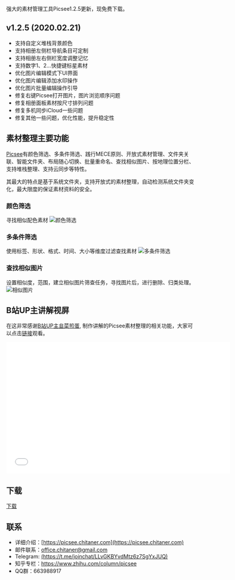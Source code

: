 
强大的素材管理工具Picsee1.2.5更新，现免费下载。

## v1.2.5 (2020.02.21)
- 支持自定义堆栈背景颜色
- 支持相册左侧栏导航条目可定制
- 支持相册左右侧栏宽度调整记忆
- 支持数字1、2...快捷键标星素材
- 优化图片编辑模式下UI界面
- 优化图片编辑添加水印操作
- 优化图片批量编辑操作引导
- 修复右键Picsee打开图片，图片浏览顺序问题
- 修复相册面板素材按尺寸排列问题
- 修复多机同步iCloud一些问题
- 修复其他一些问题，优化性能，提升稳定性


## 素材整理主要功能
[Picsee](https://picsee.chitaner.com/)有颜色筛选、多条件筛选、践行MECE原则、开放式素材管理、文件夹关联、智能文件夹、布局随心切换、批量重命名、查找相似图片、按地理位置分栏、支持堆栈整理、支持云同步等特性。

其最大的特点是基于系统文件夹，支持开放式的素材整理，自动检测系统文件夹变化，最大限度的保证素材资料的安全。

### 颜色筛选
寻找相似配色素材
![颜色筛选](https://i.loli.net/2020/09/18/9tv7mRHWgb5F3Mx.gif)

### 多条件筛选
使用标签、形状、格式、时间、大小等维度过滤查找素材
![多条件筛选](https://i.loli.net/2020/09/18/jALlHdZqtUsb9Fo.gif)

### 查找相似图片
设置相似度，范围，建立相似图片筛查任务，寻找图片后，进行删除、归类处理。
![相似图片](https://i.loli.net/2020/09/18/eaO9sugtTjWq1i2.gif)


## B站UP主讲解视屏
在这非常感谢[B站UP主韭菜煎蛋](https://space.bilibili.com/37440705/), 制作讲解的Picsee素材整理的相关功能，大家可以点击[链接](https://www.bilibili.com/video/BV1LU4y1x7n1)观看。

<iframe src="//player.bilibili.com/player.html?aid=671526355&bvid=BV1LU4y1x7n1&cid=297415545&page=1" scrolling="no" border="0" frameborder="no" width = 600 height = 352 framespacing="0" allowfullscreen="true"> </iframe>

## 下载
[下载](https://apps.apple.com/cn/app/picsee-%E7%9C%8B%E5%9B%BE-%E6%88%AA%E5%9B%BE/id1454805783?mt=12)


## 联系
- 详细介绍：[https://picsee.chitaner.com](https://picsee.chitaner.com)
- 邮件联系：[office.chitaner@gmail.com](mailto:office.chitaner@gmail.com)
- Telegram: [(https://t.me/joinchat/LLvGKBYvdMtz6z7SgYxJUQ)](https://t.me/joinchat/LLvGKBYvdMtz6z7SgYxJUQ)
- 知乎专栏：https://www.zhihu.com/column/picsee
- QQ群：663988917


